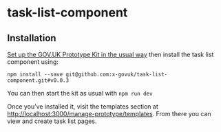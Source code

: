# task-list-component

## Installation

[Set up the GOV.UK Prototype Kit in the usual way](https://prototype-kit.service.gov.uk/docs/create-new-prototype) then install the task list component using:

`npm install --save git@github.com:x-govuk/task-list-component.git#v0.0.3`

You can then start the kit as usual with `npm run dev`

Once you’ve installed it, visit the templates section at [http://localhost:3000/manage-prototype/templates](http://localhost:3000/manage-prototype/templates). From there you can view and create task list pages.
